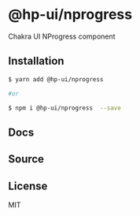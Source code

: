 # @hp-ui/nprogress

Chakra UI NProgress component

## Installation

```sh
$ yarn add @hp-ui/nprogress

#or

$ npm i @hp-ui/nprogress  --save
```

## Docs


## Source



## License

MIT 
